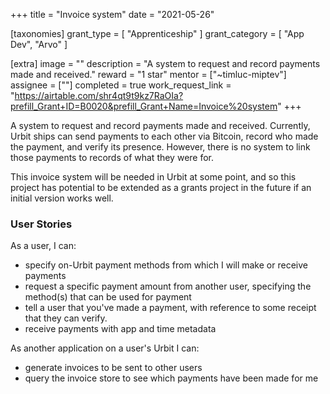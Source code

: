 +++
title = "Invoice system"
date = "2021-05-26"

[taxonomies]
grant_type = [ "Apprenticeship" ]
grant_category = [ "App Dev", "Arvo" ]

[extra]
image = ""
description = "A system to request and record payments made and received."
reward = "1 star"
mentor = ["~timluc-miptev"]
assignee = [""]
completed = true
work_request_link = "https://airtable.com/shr4qt9t9kz7RaOIa?prefill_Grant+ID=B0020&prefill_Grant+Name=Invoice%20system"
+++

A system to request and record payments made and received. Currently, Urbit ships can send payments to each other via Bitcoin, record who made the payment, and verify its presence. However, there is no system to link those payments to records of what they were for.

This invoice system will be needed in Urbit at some point, and so this project has potential to be extended as a grants project in the future if an initial version works well.

### User Stories

As a user, I can:

- specify on-Urbit payment methods from which I will make or receive payments
- request a specific payment amount from another user, specifying the method(s) that can be used for payment
- tell a user that you've made a payment, with reference to some receipt that they can verify.
- receive payments with app and time metadata

As another application on a user's Urbit I can:

- generate invoices to be sent to other users
- query the invoice store to see which payments have been made for me

